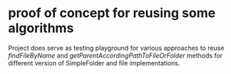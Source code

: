 # proof of concept for reusing some algorithms

Project does serve as testing playground for various approaches to reuse *findFileByName* and *getParentAccordingPathToFileOrFolder* methods for different version of SimpleFolder and file implementations.

